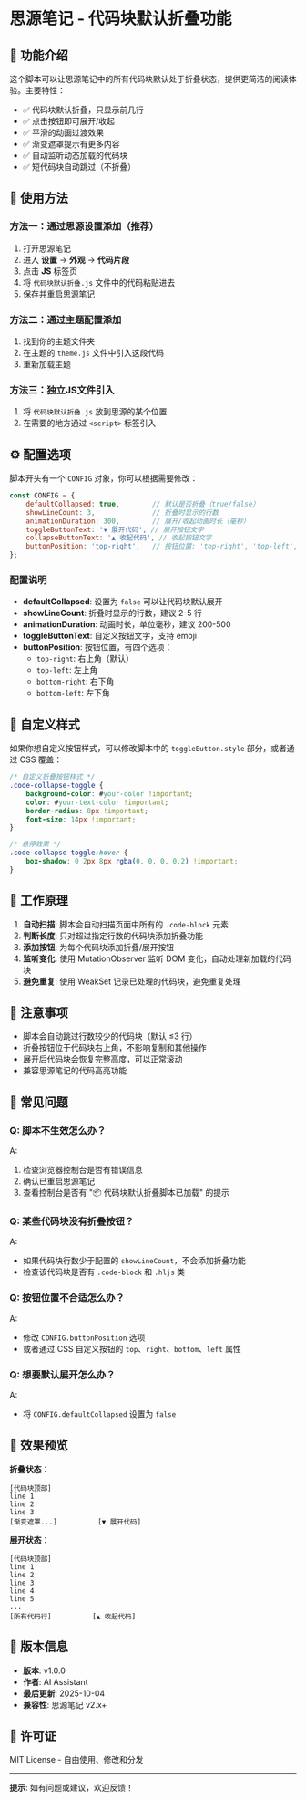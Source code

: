 # 思源笔记 - 代码块默认折叠功能

## 📌 功能介绍

这个脚本可以让思源笔记中的所有代码块默认处于折叠状态，提供更简洁的阅读体验。主要特性：

- ✅ 代码块默认折叠，只显示前几行
- ✅ 点击按钮即可展开/收起
- ✅ 平滑的动画过渡效果
- ✅ 渐变遮罩提示有更多内容
- ✅ 自动监听动态加载的代码块
- ✅ 短代码块自动跳过（不折叠）

## 🚀 使用方法

### 方法一：通过思源设置添加（推荐）

1. 打开思源笔记
2. 进入 **设置** → **外观** → **代码片段**
3. 点击 **JS** 标签页
4. 将 `代码块默认折叠.js` 文件中的代码粘贴进去
5. 保存并重启思源笔记

### 方法二：通过主题配置添加

1. 找到你的主题文件夹
2. 在主题的 `theme.js` 文件中引入这段代码
3. 重新加载主题

### 方法三：独立JS文件引入

1. 将 `代码块默认折叠.js` 放到思源的某个位置
2. 在需要的地方通过 `<script>` 标签引入

## ⚙️ 配置选项

脚本开头有一个 `CONFIG` 对象，你可以根据需要修改：

```javascript
const CONFIG = {
    defaultCollapsed: true,        // 默认是否折叠（true/false）
    showLineCount: 3,              // 折叠时显示的行数
    animationDuration: 300,        // 展开/收起动画时长（毫秒）
    toggleButtonText: '▼ 展开代码', // 展开按钮文字
    collapseButtonText: '▲ 收起代码', // 收起按钮文字
    buttonPosition: 'top-right',   // 按钮位置: 'top-right', 'top-left', 'bottom-right', 'bottom-left'
};
```

### 配置说明

- **defaultCollapsed**: 设置为 `false` 可以让代码块默认展开
- **showLineCount**: 折叠时显示的行数，建议 2-5 行
- **animationDuration**: 动画时长，单位毫秒，建议 200-500
- **toggleButtonText**: 自定义按钮文字，支持 emoji
- **buttonPosition**: 按钮位置，有四个选项：
  - `top-right`: 右上角（默认）
  - `top-left`: 左上角
  - `bottom-right`: 右下角
  - `bottom-left`: 左下角

## 🎨 自定义样式

如果你想自定义按钮样式，可以修改脚本中的 `toggleButton.style` 部分，或者通过 CSS 覆盖：

```css
/* 自定义折叠按钮样式 */
.code-collapse-toggle {
    background-color: #your-color !important;
    color: #your-text-color !important;
    border-radius: 8px !important;
    font-size: 14px !important;
}

/* 悬停效果 */
.code-collapse-toggle:hover {
    box-shadow: 0 2px 8px rgba(0, 0, 0, 0.2) !important;
}
```

## 🔧 工作原理

1. **自动扫描**: 脚本会自动扫描页面中所有的 `.code-block` 元素
2. **判断长度**: 只对超过指定行数的代码块添加折叠功能
3. **添加按钮**: 为每个代码块添加折叠/展开按钮
4. **监听变化**: 使用 MutationObserver 监听 DOM 变化，自动处理新加载的代码块
5. **避免重复**: 使用 WeakSet 记录已处理的代码块，避免重复处理

## 📝 注意事项

- 脚本会自动跳过行数较少的代码块（默认 ≤3 行）
- 折叠按钮位于代码块右上角，不影响复制和其他操作
- 展开后代码块会恢复完整高度，可以正常滚动
- 兼容思源笔记的代码高亮功能

## 🐛 常见问题

### Q: 脚本不生效怎么办？
A: 
1. 检查浏览器控制台是否有错误信息
2. 确认已重启思源笔记
3. 查看控制台是否有 "📦 代码块默认折叠脚本已加载" 的提示

### Q: 某些代码块没有折叠按钮？
A: 
- 如果代码块行数少于配置的 `showLineCount`，不会添加折叠功能
- 检查该代码块是否有 `.code-block` 和 `.hljs` 类

### Q: 按钮位置不合适怎么办？
A: 
- 修改 `CONFIG.buttonPosition` 选项
- 或者通过 CSS 自定义按钮的 `top`、`right`、`bottom`、`left` 属性

### Q: 想要默认展开怎么办？
A: 
- 将 `CONFIG.defaultCollapsed` 设置为 `false`

## 🎯 效果预览

**折叠状态**：
```
[代码块顶部]
line 1
line 2  
line 3
[渐变遮罩...]          [▼ 展开代码]
```

**展开状态**：
```
[代码块顶部]
line 1
line 2  
line 3
line 4
line 5
...
[所有代码行]          [▲ 收起代码]
```

## 📄 版本信息

- **版本**: v1.0.0
- **作者**: AI Assistant
- **最后更新**: 2025-10-04
- **兼容性**: 思源笔记 v2.x+

## 📜 许可证

MIT License - 自由使用、修改和分发

---

**提示**: 如有问题或建议，欢迎反馈！

